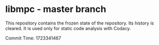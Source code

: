 # libmpc - master branch

This repository contains the frozen state of the repository.
Its history is cleared. It is used only for static code
analysis with Codacy.

Commit Time: 1723341467